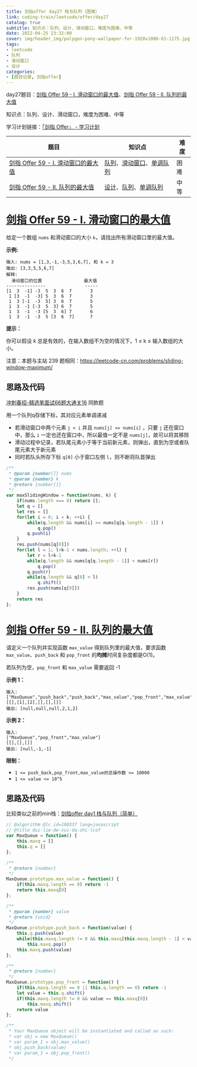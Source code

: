 ```yaml
---
title: 剑指offer day27 栈与队列（困难）
link: coding-train/leetcode/offer/day27
catalog: true
subtitle: 知识点：队列、设计、滑动窗口，难度为困难、中等
date: 2022-04-25 23:32:00
cover: img/header_img/polygon-pony-wallpaper-for-1920x1080-63-1175.jpg
tags:
- leetcode
- 队列
- 滑动窗口
- 设计
categories:
- [题目记录, 剑指offer]
---
```


day27题目：[剑指 Offer 59 - I. 滑动窗口的最大值](https://leetcode-cn.com/problems/hua-dong-chuang-kou-de-zui-da-zhi-lcof/)、[剑指 Offer 59 - II. 队列的最大值](https://leetcode-cn.com/problems/dui-lie-de-zui-da-zhi-lcof/)

知识点：队列、设计、滑动窗口，难度为困难、中等

学习计划链接：[「剑指 Offer」 - 学习计划](https://leetcode-cn.com/study-plan/lcof/?progress=7jn70jr)

| 题目 | 知识点 | 难度 |
| --- | ---- | ---- |
| [剑指 Offer 59 - I. 滑动窗口的最大值](https://leetcode-cn.com/problems/hua-dong-chuang-kou-de-zui-da-zhi-lcof/) | [队列](https://leetcode-cn.com/tag/queue)、[滑动窗口](https://leetcode-cn.com/tag/sliding-window)、[单调队列](https://leetcode-cn.com/tag/monotonic-queue) | 困难 |
| [剑指 Offer 59 - II. 队列的最大值](https://leetcode-cn.com/problems/dui-lie-de-zui-da-zhi-lcof/) | [设计](https://leetcode-cn.com/tag/design)、[队列](https://leetcode-cn.com/tag/queue)、[单调队列](https://leetcode-cn.com/tag/monotonic-queue) | 中等 |

# [剑指 Offer 59 - I. 滑动窗口的最大值](https://leetcode-cn.com/problems/hua-dong-chuang-kou-de-zui-da-zhi-lcof/)

给定一个数组 `nums` 和滑动窗口的大小 `k`，请找出所有滑动窗口里的最大值。

**示例:**

```
输入: nums = [1,3,-1,-3,5,3,6,7], 和 k = 3
输出: [3,3,5,5,6,7] 
解释: 
  滑动窗口的位置                最大值
---------------               -----
[1  3  -1] -3  5  3  6  7       3
 1 [3  -1  -3] 5  3  6  7       3
 1  3 [-1  -3  5] 3  6  7       5
 1  3  -1 [-3  5  3] 6  7       5
 1  3  -1  -3 [5  3  6] 7       6
 1  3  -1  -3  5 [3  6  7]      7
```

**提示：**

你可以假设 *k* 总是有效的，在输入数组不为空的情况下，1 ≤ k ≤ 输入数组的大小。

注意：本题与主站 239 题相同：<https://leetcode-cn.com/problems/sliding-window-maximum/>

## 思路及代码

[冲刺春招-精选笔面试66题大通关16](https://ysx.cosine.ren/cn/coding-train/leetcode/bytedance/bytedance-day16/#239) 同款题

用一个队列q存储下标，其对应元素单调递减

-   若滑动窗口中两个元素 `j < i` 并且 `nums[j] <= nums[i]` ，只要 `j` 还在窗口中，那么 `i` 一定也还在窗口中，所以最值一定不是 `nums[j]`，故可以将其移除
-   滑动过程中记录，若队尾元素小于等于当前新元素，则弹出，直到为空或者队尾元素大于新元素
-   同时若队头所存下标 `q[0]` 小于窗口左侧 `l`，则不断将队首弹出

```javascript
/**
 * @param {number[]} nums
 * @param {number} k
 * @return {number[]}
 */
var maxSlidingWindow = function(nums, k) {
    if(nums.length === 0) return [];
    let q = []
    let res = []
    for(let i = 0; i < k; ++i) {
        while(q.length && nums[i] >= nums[q[q.length - 1]] )
            q.pop()
        q.push(i)
    }
    res.push(nums[q[0]])
    for(let l = 1; l+k-1 < nums.length; ++l) {
        let r = l+k-1
        while(q.length && nums[q[q.length - 1]] < nums[r]) 
            q.pop()
        q.push(r)
        while(q.length && q[0] < l)
            q.shift()
        res.push(nums[q[0]])
    }
    return res
};
```

# [剑指 Offer 59 - II. 队列的最大值](https://leetcode-cn.com/problems/dui-lie-de-zui-da-zhi-lcof/)

请定义一个队列并实现函数 `max_value` 得到队列里的最大值，要求函数`max_value`、`push_back` 和 `pop_front` 的**均摊**时间复杂度都是O(1)。

若队列为空，`pop_front` 和 `max_value` 需要返回 -1

**示例 1：**

```
输入: 
["MaxQueue","push_back","push_back","max_value","pop_front","max_value"]
[[],[1],[2],[],[],[]]
输出: [null,null,null,2,1,2]
```

**示例 2：**

```
输入: 
["MaxQueue","pop_front","max_value"]
[[],[],[]]
输出: [null,-1,-1]
```

**限制：**

-   `1 <= push_back,pop_front,max_value的总操作数 <= 10000`
-   `1 <= value <= 10^5`

## 思路及代码

比较类似之前的min栈：[剑指offer day1 栈与队列（简单）](https://ysx.cosine.ren/cn/coding-train/leetcode/offer/day1/#offer-30-min)
```javascript
// @algorithm @lc id=100337 lang=javascript 
// @title dui-lie-de-zui-da-zhi-lcof
var MaxQueue = function() {
    this.maxq = []
    this.q = []
};

/**
 * @return {number}
 */
MaxQueue.prototype.max_value = function() {
    if(this.maxq.length == 0) return -1
    return this.maxq[0] 
};

/** 
 * @param {number} value
 * @return {void}
 */
MaxQueue.prototype.push_back = function(value) {
    this.q.push(value)
    while(this.maxq.length != 0 && this.maxq[this.maxq.length - 1] < value)
        this.maxq.pop()
    this.maxq.push(value)
};

/**
 * @return {number}
 */
MaxQueue.prototype.pop_front = function() {
    if(this.maxq.length == 0 || this.q.length == 0) return -1
    let value = this.q.shift()  
    if(this.maxq.length != 0 && value == this.maxq[0])
        this.maxq.shift()
    return value
};

/**
 * Your MaxQueue object will be instantiated and called as such:
 * var obj = new MaxQueue()
 * var param_1 = obj.max_value()
 * obj.push_back(value)
 * var param_3 = obj.pop_front()
 */
```